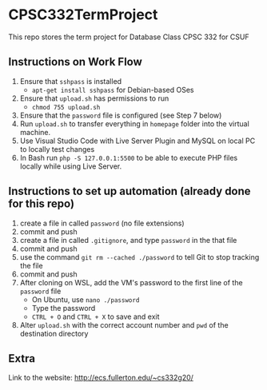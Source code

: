 # CPSC332TermProject
This repo stores the term project for Database Class CPSC 332 for CSUF

## Instructions on Work Flow
1) Ensure that `sshpass` is installed
    - `apt-get install sshpass` for Debian-based OSes
2) Ensure that `upload.sh` has permissions to run
    - `chmod 755 upload.sh`
3) Ensure that the `password` file is configured (see Step 7 below)
4) Run `upload.sh` to transfer everything in `homepage` folder into the virtual machine.
5) Use Visual Studio Code with Live Server Plugin and MySQL on local PC to locally test changes
6) In Bash run `php -S 127.0.0.1:5500` to be able to execute PHP files locally while using Live Server.

## Instructions to set up automation (already done for this repo)
1) create a file in called `password` (no file extensions)
2) commit and push
3) create a file in called `.gitignore`, and type `password` in the that file
4) commit and push
5) use the command `git rm --cached ./password` to tell Git to stop tracking the file
6) commit and push
7) After cloning on WSL, add the VM's password to the first line of the `password` file
    - On Ubuntu, use `nano ./password`
    - Type the password
    - `CTRL + O` and `CTRL + X` to save and exit
8) Alter `upload.sh` with the correct account number and `pwd` of the destination directory

## Extra

Link to the website: http://ecs.fullerton.edu/~cs332g20/